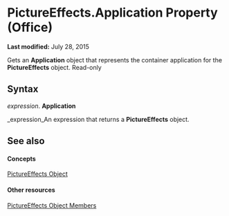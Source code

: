 
# PictureEffects.Application Property (Office)

 **Last modified:** July 28, 2015

Gets an  **Application** object that represents the container application for the **PictureEffects** object. Read-only

## Syntax

 _expression_. **Application**

 _expression_An expression that returns a  **PictureEffects** object.


## See also


#### Concepts


 [PictureEffects Object](bc0e1cfd-7328-360d-872e-c71ae93162ed.md)
#### Other resources


 [PictureEffects Object Members](fe7a9f46-f5fa-8ab9-5fb6-c88d283e4663.md)
